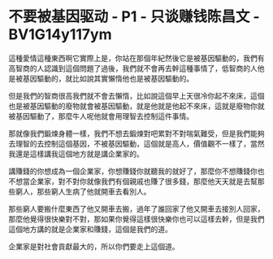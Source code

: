 # 不要被基因驱动 - P1 - 只谈赚钱陈昌文 - BV1G14y117ym

這種愛情這種東西啊它實際上是，你站在那個年紀然後它是被基因驅動的，我們有高智商的人認識到這個問題了過後，我們就不會再去幹這種事情了，低智商的人他是被基因驅動的，就比如說其實懶惰他也是被基因驅動的。

但是我們的智商很高我們就不會去懶惰，比如說這個早上天很冷你起不來床，這個也是被基因驅動的廢物就會被基因驅動，就是他就是他起不來床，這就是廢物你就被基因驅動了，那麼牛人呢他就會用理智去控制這件事情。

那就像我們鍛煉身體一樣，我們不想去鍛煉對吧累對不對喘氣難受，但是我們能夠去理智的去控制這個基因，不被基因驅動，這個就是高人，價值觀不一樣了，當然我還是這樣講我這個地方就是講企業家的。

講賺錢的你想成為一個企業家，你想賺錢你就聽我的就好了，那麼你不想賺錢你也不想當企業家，對不對你就像我們有個親戚也賺了很多錢，那麼他天天就是去幫那些窮人，那些窮人生病了他就開車去看別人。

那些窮人要搬什麼東西了他又開車去搬，過年了誰回家了他又開車去接別人回家，那麼他覺得很快樂對不對，那如果你覺得這樣很快樂你也可以這樣去幹，但是我們這個地方講的就是企業家和賺錢，這個是我們的道。

企業家是對社會貢獻最大的，所以你們要走上這個道。
